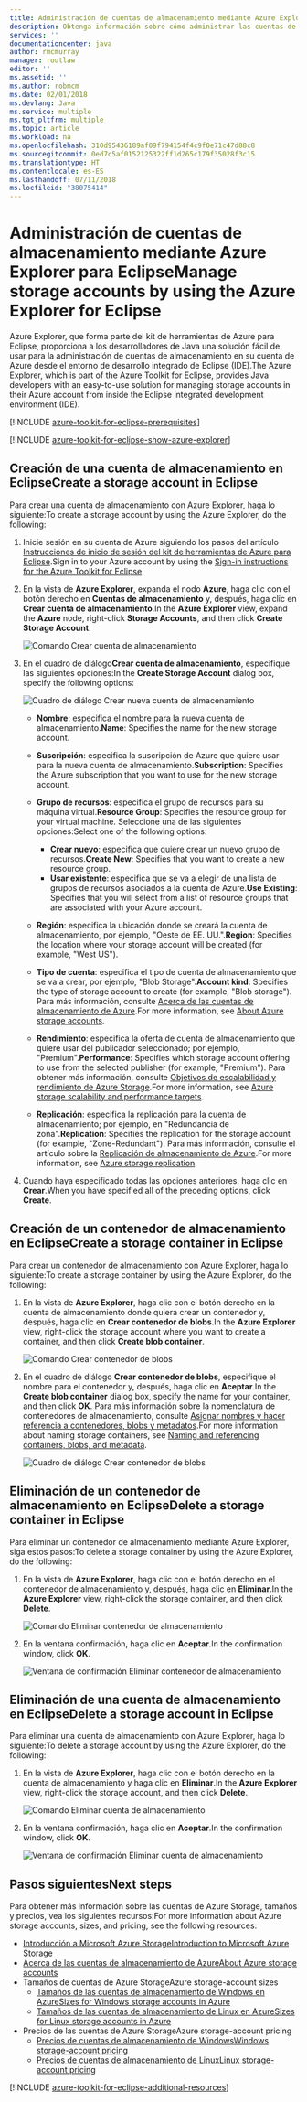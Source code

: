 ```yaml
---
title: Administración de cuentas de almacenamiento mediante Azure Explorer para Eclipse
description: Obtenga información sobre cómo administrar las cuentas de almacenamiento de Azure mediante Azure Explorer para Eclipse.
services: ''
documentationcenter: java
author: rmcmurray
manager: routlaw
editor: ''
ms.assetid: ''
ms.author: robmcm
ms.date: 02/01/2018
ms.devlang: Java
ms.service: multiple
ms.tgt_pltfrm: multiple
ms.topic: article
ms.workload: na
ms.openlocfilehash: 310d95436189af09f794154f4c9f0e71c47d88c8
ms.sourcegitcommit: 0ed7c5af0152125322ff1d265c179f35028f3c15
ms.translationtype: HT
ms.contentlocale: es-ES
ms.lasthandoff: 07/11/2018
ms.locfileid: "38075414"
---
```

# <a name="manage-storage-accounts-by-using-the-azure-explorer-for-eclipse"></a><span data-ttu-id="362fd-103">Administración de cuentas de almacenamiento mediante Azure Explorer para Eclipse</span><span class="sxs-lookup"><span data-stu-id="362fd-103">Manage storage accounts by using the Azure Explorer for Eclipse</span></span>

<span data-ttu-id="362fd-104">Azure Explorer, que forma parte del kit de herramientas de Azure para Eclipse, proporciona a los desarrolladores de Java una solución fácil de usar para la administración de cuentas de almacenamiento en su cuenta de Azure desde el entorno de desarrollo integrado de Eclipse (IDE).</span><span class="sxs-lookup"><span data-stu-id="362fd-104">The Azure Explorer, which is part of the Azure Toolkit for Eclipse, provides Java developers with an easy-to-use solution for managing storage accounts in their Azure account from inside the Eclipse integrated development environment (IDE).</span></span>

[!INCLUDE [azure-toolkit-for-eclipse-prerequisites](../includes/azure-toolkit-for-eclipse-prerequisites.md)]

[!INCLUDE [azure-toolkit-for-eclipse-show-azure-explorer](../includes/azure-toolkit-for-eclipse-show-azure-explorer.md)]

## <a name="create-a-storage-account-in-eclipse"></a><span data-ttu-id="362fd-105">Creación de una cuenta de almacenamiento en Eclipse</span><span class="sxs-lookup"><span data-stu-id="362fd-105">Create a storage account in Eclipse</span></span>

<span data-ttu-id="362fd-106">Para crear una cuenta de almacenamiento con Azure Explorer, haga lo siguiente:</span><span class="sxs-lookup"><span data-stu-id="362fd-106">To create a storage account by using the Azure Explorer, do the following:</span></span>

1. <span data-ttu-id="362fd-107">Inicie sesión en su cuenta de Azure siguiendo los pasos del artículo [Instrucciones de inicio de sesión del kit de herramientas de Azure para Eclipse](https://docs.microsoft.com/java/azure/eclipse/azure-toolkit-for-eclipse-sign-in-instructions).</span><span class="sxs-lookup"><span data-stu-id="362fd-107">Sign in to your Azure account by using the [Sign-in instructions for the Azure Toolkit for Eclipse](https://docs.microsoft.com/java/azure/eclipse/azure-toolkit-for-eclipse-sign-in-instructions).</span></span>

1. <span data-ttu-id="362fd-108">En la vista de **Azure Explorer**, expanda el nodo **Azure**, haga clic con el botón derecho en **Cuentas de almacenamiento** y, después, haga clic en **Crear cuenta de almacenamiento**.</span><span class="sxs-lookup"><span data-stu-id="362fd-108">In the **Azure Explorer** view, expand the **Azure** node, right-click **Storage Accounts**, and then click **Create Storage Account**.</span></span>

   ![Comando Crear cuenta de almacenamiento][CS01]

1. <span data-ttu-id="362fd-110">En el cuadro de diálogo**Crear cuenta de almacenamiento**, especifique las siguientes opciones:</span><span class="sxs-lookup"><span data-stu-id="362fd-110">In the **Create Storage Account** dialog box, specify the following options:</span></span>

   ![Cuadro de diálogo Crear nueva cuenta de almacenamiento][CS02]

   * <span data-ttu-id="362fd-112">**Nombre**: especifica el nombre para la nueva cuenta de almacenamiento.</span><span class="sxs-lookup"><span data-stu-id="362fd-112">**Name**: Specifies the name for the new storage account.</span></span>

   * <span data-ttu-id="362fd-113">**Suscripción**: especifica la suscripción de Azure que quiere usar para la nueva cuenta de almacenamiento.</span><span class="sxs-lookup"><span data-stu-id="362fd-113">**Subscription**: Specifies the Azure subscription that you want to use for the new storage account.</span></span>

   * <span data-ttu-id="362fd-114">**Grupo de recursos**: especifica el grupo de recursos para su máquina virtual.</span><span class="sxs-lookup"><span data-stu-id="362fd-114">**Resource Group**: Specifies the resource group for your virtual machine.</span></span> <span data-ttu-id="362fd-115">Seleccione una de las siguientes opciones:</span><span class="sxs-lookup"><span data-stu-id="362fd-115">Select one of the following options:</span></span>
      * <span data-ttu-id="362fd-116">**Crear nuevo**: especifica que quiere crear un nuevo grupo de recursos.</span><span class="sxs-lookup"><span data-stu-id="362fd-116">**Create New**: Specifies that you want to create a new resource group.</span></span>
      * <span data-ttu-id="362fd-117">**Usar existente**: especifica que se va a elegir de una lista de grupos de recursos asociados a la cuenta de Azure.</span><span class="sxs-lookup"><span data-stu-id="362fd-117">**Use Existing**: Specifies that you will select from a list of resource groups that are associated with your Azure account.</span></span>

   * <span data-ttu-id="362fd-118">**Región**: especifica la ubicación donde se creará la cuenta de almacenamiento, por ejemplo, "Oeste de EE. UU.".</span><span class="sxs-lookup"><span data-stu-id="362fd-118">**Region**: Specifies the location where your storage account will be created (for example, "West US").</span></span>

   * <span data-ttu-id="362fd-119">**Tipo de cuenta**: especifica el tipo de cuenta de almacenamiento que se va a crear, por ejemplo, "Blob Storage".</span><span class="sxs-lookup"><span data-stu-id="362fd-119">**Account kind**: Specifies the type of storage account to create (for example, "Blob storage").</span></span> <span data-ttu-id="362fd-120">Para más información, consulte [Acerca de las cuentas de almacenamiento de Azure].</span><span class="sxs-lookup"><span data-stu-id="362fd-120">For more information, see [About Azure storage accounts].</span></span>

   * <span data-ttu-id="362fd-121">**Rendimiento**: especifica la oferta de cuenta de almacenamiento que quiere usar del publicador seleccionado; por ejemplo, "Premium".</span><span class="sxs-lookup"><span data-stu-id="362fd-121">**Performance**: Specifies which storage account offering to use from the selected publisher (for example, "Premium").</span></span> <span data-ttu-id="362fd-122">Para obtener más información, consulte [Objetivos de escalabilidad y rendimiento de Azure Storage].</span><span class="sxs-lookup"><span data-stu-id="362fd-122">For more information, see [Azure storage scalability and performance targets].</span></span>

   * <span data-ttu-id="362fd-123">**Replicación**: especifica la replicación para la cuenta de almacenamiento; por ejemplo, en "Redundancia de zona".</span><span class="sxs-lookup"><span data-stu-id="362fd-123">**Replication**: Specifies the replication for the storage account (for example, "Zone-Redundant").</span></span> <span data-ttu-id="362fd-124">Para más información, consulte el artículo sobre la [Replicación de almacenamiento de Azure].</span><span class="sxs-lookup"><span data-stu-id="362fd-124">For more information, see [Azure storage replication].</span></span>

1. <span data-ttu-id="362fd-125">Cuando haya especificado todas las opciones anteriores, haga clic en **Crear**.</span><span class="sxs-lookup"><span data-stu-id="362fd-125">When you have specified all of the preceding options, click **Create**.</span></span>

## <a name="create-a-storage-container-in-eclipse"></a><span data-ttu-id="362fd-126">Creación de un contenedor de almacenamiento en Eclipse</span><span class="sxs-lookup"><span data-stu-id="362fd-126">Create a storage container in Eclipse</span></span>

<span data-ttu-id="362fd-127">Para crear un contenedor de almacenamiento con Azure Explorer, haga lo siguiente:</span><span class="sxs-lookup"><span data-stu-id="362fd-127">To create a storage container by using the Azure Explorer, do the following:</span></span>

1. <span data-ttu-id="362fd-128">En la vista de **Azure Explorer**, haga clic con el botón derecho en la cuenta de almacenamiento donde quiera crear un contenedor y, después, haga clic en **Crear contenedor de blobs**.</span><span class="sxs-lookup"><span data-stu-id="362fd-128">In the **Azure Explorer** view, right-click the storage account where you want to create a container, and then click **Create blob container**.</span></span>

   ![Comando Crear contenedor de blobs][CC01]

1. <span data-ttu-id="362fd-130">En el cuadro de diálogo **Crear contenedor de blobs**, especifique el nombre para el contenedor y, después, haga clic en **Aceptar**.</span><span class="sxs-lookup"><span data-stu-id="362fd-130">In the **Create blob container** dialog box, specify the name for your container, and then click **OK**.</span></span> <span data-ttu-id="362fd-131">Para más información sobre la nomenclatura de contenedores de almacenamiento, consulte [Asignar nombres y hacer referencia a contenedores, blobs y metadatos].</span><span class="sxs-lookup"><span data-stu-id="362fd-131">For more information about naming storage containers, see [Naming and referencing containers, blobs, and metadata].</span></span>

   ![Cuadro de diálogo Crear contenedor de blobs][CC02]

## <a name="delete-a-storage-container-in-eclipse"></a><span data-ttu-id="362fd-133">Eliminación de un contenedor de almacenamiento en Eclipse</span><span class="sxs-lookup"><span data-stu-id="362fd-133">Delete a storage container in Eclipse</span></span>

<span data-ttu-id="362fd-134">Para eliminar un contenedor de almacenamiento mediante Azure Explorer, siga estos pasos:</span><span class="sxs-lookup"><span data-stu-id="362fd-134">To delete a storage container by using the Azure Explorer, do the following:</span></span>

1. <span data-ttu-id="362fd-135">En la vista de **Azure Explorer**, haga clic con el botón derecho en el contenedor de almacenamiento y, después, haga clic en **Eliminar**.</span><span class="sxs-lookup"><span data-stu-id="362fd-135">In the **Azure Explorer** view, right-click the storage container, and then click **Delete**.</span></span>

   ![Comando Eliminar contenedor de almacenamiento][DC01]

1. <span data-ttu-id="362fd-137">En la ventana confirmación, haga clic en **Aceptar**.</span><span class="sxs-lookup"><span data-stu-id="362fd-137">In the confirmation window, click **OK**.</span></span>

   ![Ventana de confirmación Eliminar contenedor de almacenamiento][DC02]

## <a name="delete-a-storage-account-in-eclipse"></a><span data-ttu-id="362fd-139">Eliminación de una cuenta de almacenamiento en Eclipse</span><span class="sxs-lookup"><span data-stu-id="362fd-139">Delete a storage account in Eclipse</span></span>

<span data-ttu-id="362fd-140">Para eliminar una cuenta de almacenamiento con Azure Explorer, haga lo siguiente:</span><span class="sxs-lookup"><span data-stu-id="362fd-140">To delete a storage account by using the Azure Explorer, do the following:</span></span>

1. <span data-ttu-id="362fd-141">En la vista de **Azure Explorer**, haga clic con el botón derecho en la cuenta de almacenamiento y haga clic en **Eliminar**.</span><span class="sxs-lookup"><span data-stu-id="362fd-141">In the **Azure Explorer** view, right-click the storage account, and then click **Delete**.</span></span>

   ![Comando Eliminar cuenta de almacenamiento][DS01]

1. <span data-ttu-id="362fd-143">En la ventana confirmación, haga clic en **Aceptar**.</span><span class="sxs-lookup"><span data-stu-id="362fd-143">In the confirmation window, click **OK**.</span></span>

   ![Ventana de confirmación Eliminar cuenta de almacenamiento][DS02]

## <a name="next-steps"></a><span data-ttu-id="362fd-145">Pasos siguientes</span><span class="sxs-lookup"><span data-stu-id="362fd-145">Next steps</span></span>

<span data-ttu-id="362fd-146">Para obtener más información sobre las cuentas de Azure Storage, tamaños y precios, vea los siguientes recursos:</span><span class="sxs-lookup"><span data-stu-id="362fd-146">For more information about Azure storage accounts, sizes, and pricing, see the following resources:</span></span>

* <span data-ttu-id="362fd-147">[Introducción a Microsoft Azure Storage]</span><span class="sxs-lookup"><span data-stu-id="362fd-147">[Introduction to Microsoft Azure Storage]</span></span>
* <span data-ttu-id="362fd-148">[Acerca de las cuentas de almacenamiento de Azure]</span><span class="sxs-lookup"><span data-stu-id="362fd-148">[About Azure storage accounts]</span></span>
* <span data-ttu-id="362fd-149">Tamaños de cuentas de Azure Storage</span><span class="sxs-lookup"><span data-stu-id="362fd-149">Azure storage-account sizes</span></span>
  * <span data-ttu-id="362fd-150">[Tamaños de las cuentas de almacenamiento de Windows en Azure]</span><span class="sxs-lookup"><span data-stu-id="362fd-150">[Sizes for Windows storage accounts in Azure]</span></span>
  * <span data-ttu-id="362fd-151">[Tamaños de las cuentas de almacenamiento de Linux en Azure]</span><span class="sxs-lookup"><span data-stu-id="362fd-151">[Sizes for Linux storage accounts in Azure]</span></span>
* <span data-ttu-id="362fd-152">Precios de las cuentas de Azure Storage</span><span class="sxs-lookup"><span data-stu-id="362fd-152">Azure storage-account pricing</span></span>
  * <span data-ttu-id="362fd-153">[Precios de cuentas de almacenamiento de Windows]</span><span class="sxs-lookup"><span data-stu-id="362fd-153">[Windows storage-account pricing]</span></span>
  * <span data-ttu-id="362fd-154">[Precios de cuentas de almacenamiento de Linux]</span><span class="sxs-lookup"><span data-stu-id="362fd-154">[Linux storage-account pricing]</span></span>

[!INCLUDE [azure-toolkit-for-eclipse-additional-resources](../includes/azure-toolkit-for-eclipse-additional-resources.md)]

<!-- URL List -->

[Introducción a Microsoft Azure Storage]: /azure/storage/storage-introduction
[Introduction to Microsoft Azure Storage]: /azure/storage/storage-introduction
[Acerca de las cuentas de almacenamiento de Azure]: /azure/storage/storage-create-storage-account
[About Azure storage accounts]: /azure/storage/storage-create-storage-account
[Replicación de almacenamiento de Azure]: /azure/storage/storage-redundancy
[Azure storage replication]: /azure/storage/storage-redundancy
[Objetivos de escalabilidad y rendimiento de Azure Storage]: /azure/storage/storage-scalability-targets
[Azure storage scalability and Performance Targets]: /azure/storage/storage-scalability-targets
[Asignar nombres y hacer referencia a contenedores, blobs y metadatos]: http://go.microsoft.com/fwlink/?LinkId=255555
[Naming and referencing containers, blobs, and metadata]: http://go.microsoft.com/fwlink/?LinkId=255555

[Tamaños de las cuentas de almacenamiento de Windows en Azure]: /azure/virtual-machines/virtual-machines-windows-sizes
[Sizes for Windows storage accounts in Azure]: /azure/virtual-machines/virtual-machines-windows-sizes
[Tamaños de las cuentas de almacenamiento de Linux en Azure]: /azure/virtual-machines/virtual-machines-linux-sizes
[Sizes for Linux storage accounts in Azure]: /azure/virtual-machines/virtual-machines-linux-sizes
[Precios de cuentas de almacenamiento de Windows]: /pricing/details/virtual-machines/windows/
[Windows storage-account pricing]: /pricing/details/virtual-machines/windows/
[Precios de cuentas de almacenamiento de Linux]: /pricing/details/virtual-machines/linux/
[Linux storage-account pricing]: /pricing/details/virtual-machines/linux/

<!-- IMG List -->

[CS01]: media/azure-toolkit-for-eclipse-managing-storage-accounts-using-azure-explorer/CS01.png
[CS02]: media/azure-toolkit-for-eclipse-managing-storage-accounts-using-azure-explorer/CS02.png
[CC01]: media/azure-toolkit-for-eclipse-managing-storage-accounts-using-azure-explorer/CC01.png
[CC02]: media/azure-toolkit-for-eclipse-managing-storage-accounts-using-azure-explorer/CC02.png

[DS01]: media/azure-toolkit-for-eclipse-managing-storage-accounts-using-azure-explorer/DS01.png
[DS02]: media/azure-toolkit-for-eclipse-managing-storage-accounts-using-azure-explorer/DS02.png
[DC01]: media/azure-toolkit-for-eclipse-managing-storage-accounts-using-azure-explorer/DC01.png
[DC02]: media/azure-toolkit-for-eclipse-managing-storage-accounts-using-azure-explorer/DC02.png
